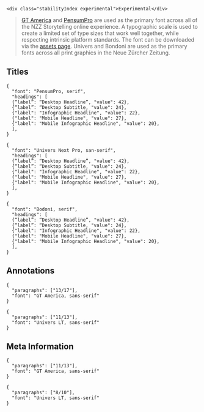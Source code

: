 ```html|span-1,no-source,plain
<div class="stabilityIndex experimental">Experimental</div>
```

> [GT America](http://www.gt-america.com/) and [PensumPro](https://www.myfonts.com/fonts/typemates/pensum-pro/) are used as the primary font across all of the NZZ Storytelling online experience. A typographic scale is used to create a limited set of type sizes that work well together, while respecting intrinsic platform standards. The font can be downloaded via the [assets page](assets).
Univers and Bondoni are used as the primary fonts across all print graphics in the Neue Zürcher Zeitung. 

## Titles
```type|span-2,kern
{
  "font": "PensumPro, serif",
  "headings": [
  {“label”: “Desktop Headline”, "value": 42},
  {“label”: “Desktop Subtitle, "value": 24},
  {"label": "Infographic Headline", "value": 22},
  {"label": "Mobile Headline", "value": 27},
  {"label": "Mobile Infographic Headline", "value": 20},
  ],
}
```
```type|span-2,kern
{
  "font": "Univers Next Pro, san-serif",
  "headings": [
  {“label”: “Desktop Headline”, "value": 42},
  {“label”: “Desktop Subtitle, "value": 24},
  {"label": "Infographic Headline", "value": 22},
  {"label": "Mobile Headline", "value": 27},
  {"label": "Mobile Infographic Headline", "value": 20},
  ],
}
```
```type|span-2,kern
{
  "font": "Bodoni, serif",
  "headings": [
  {“label”: “Desktop Headline”, "value": 42},
  {“label”: “Desktop Subtitle, "value": 24},
  {"label": "Infographic Headline", "value": 22},
  {"label": "Mobile Headline", "value": 27},
  {"label": "Mobile Infographic Headline", "value": 20},
  ],
}
```
## Annotations

```type|span-3,kern
{
  "paragraphs": ["13/17"],
  "font": "GT America, sans-serif"
}
```
```type|span-3,kern
{
  "paragraphs": ["11/13"],
  "font": "Univers LT, sans-serif"
}
```
## Meta Information

```type|span-3,kern
{
  "paragraphs": ["11/13"],
  "font": "GT America, sans-serif"
}
```
```type|span-3,kern
{
  "paragraphs": ["8/10"],
  "font": "Univers LT, sans-serif"
}
```

